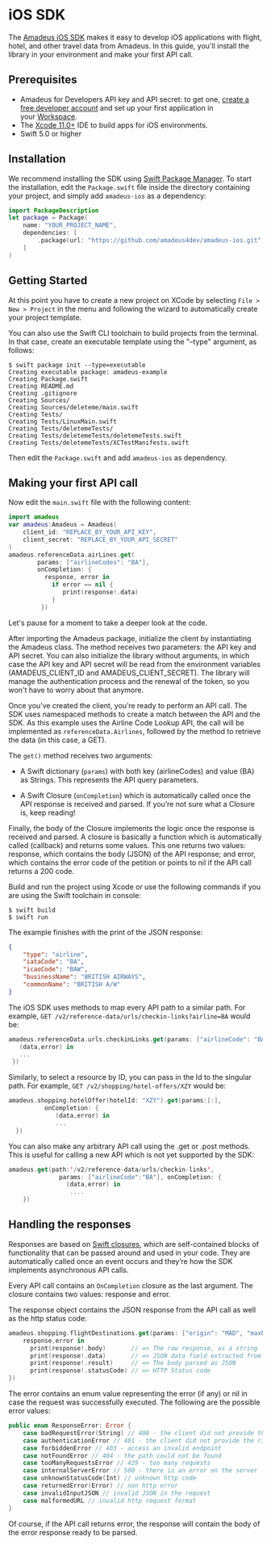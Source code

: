 # iOS SDK 

The [Amadeus iOS SDK](https://github.com/amadeus4dev/amadeus-ios) makes it easy to develop iOS applications with flight, hotel, and other travel data from Amadeus. In this guide, you'll install the library in your environment and make your first API call.

## Prerequisites

-   Amadeus for Developers API key and API secret: to get one, [create a free developer account](https://developers.amadeus.com/register) and set up your first application in your [Workspace](https://developers.amadeus.com/my-apps).
-  The [Xcode 11.0+](https://developer.apple.com/xcode/) IDE to build apps for iOS environments. 
- Swift 5.0 or higher

## Installation 

We recommend installing the SDK using [Swift Package Manager](https://swift.org/package-manager). To start the installation, edit the `Package.swift`  file inside the directory containing your project, and simply add `amadeus-ios` as a dependency: 

```swift
import PackageDescription 
let package = Package( 
    name: "YOUR_PROJECT_NAME", 
    dependencies: [ 
        .package(url: "https://github.com/amadeus4dev/amadeus-ios.git", from: "2.0.0"), 
    ] 
) 
```

## Getting Started 

At this point you have to create a new project on XCode by selecting `File > New > Project` in the menu and following the wizard to automatically create your project template. 

You can also use the Swift CLI toolchain to build projects from the terminal. In that case, create an executable template using the "–type" argument, as follows: 

```
$ swift package init --type=executable 
Creating executable package: amadeus-example 
Creating Package.swift 
Creating README.md 
Creating .gitignore 
Creating Sources/ 
Creating Sources/deleteme/main.swift 
Creating Tests/ 
Creating Tests/LinuxMain.swift 
Creating Tests/deletemeTests/ 
Creating Tests/deletemeTests/deletemeTests.swift 
Creating Tests/deletemeTests/XCTestManifests.swift 
```

Then edit the `Package.swift` and add `amadeus-ios` as dependency.

## Making your first API call

Now edit the `main.swift` file with the following content: 

```swift
import amadeus 
var amadeus:Amadeus = Amadeus( 
    client_id: "REPLACE_BY_YOUR_API_KEY", 
    client_secret: "REPLACE_BY_YOUR_API_SECRET" 
) 
amadeus.referenceData.airLines.get( 
        params: ["airlineCodes": "BA"], 
        onCompletion: { 
          response, error in 
            if error == nil { 
               print(response!.data) 
            } 
         }) 
```

Let's pause for a moment to take a deeper look at the code. 

After importing the Amadeus package, initialize the client by instantiating the Amadeus class. The method receives two parameters: the API key and API secret. You can also initialize the library without arguments, in which case the API key and API secret will be read from the environment variables (AMADEUS_CLIENT_ID and AMADEUS_CLIENT_SECRET).  The library will manage the authentication process and the renewal of the token, so you won't have to worry about that anymore. 

Once you’ve created the client, you’re ready to perform an API call. The SDK uses namespaced methods to create a match between the API and the SDK. As this example uses the Airline Code Lookup API, the call will be implemented as `referenceData.Airlines`, followed by the method to retrieve the data (in this case, a GET).

The `get()` method receives two arguments: 

- A Swift dictionary (`params`) with both key (airlineCodes) and value (BA) as Strings. This represents the API query parameters. 

- A Swift Closure (`onCompletion`) which is automatically called once the API response is received and parsed. If you’re not sure what a Closure is, keep reading! 

Finally, the body of the Closure implements the logic once the response is received and parsed. A closure is basically a function which is automatically called (callback) and returns some values. This one returns two values: response, which contains the body (JSON) of the API response; and error, which contains the error code of the petition or points to nil if the API call returns a 200 code. 

Build and run the project using Xcode or use the following commands if you are using the Swift toolchain in console: 

```
$ swift build 
$ swift run 
``` 

The example finishes with the print of the JSON response: 

```json
{ 
    "type": "airline", 
    "iataCode": "BA", 
    "icaoCode": "BAW", 
    "businessName": "BRITISH AIRWAYS", 
    "commonName": "BRITISH A/W" 
} 
```

The iOS SDK uses methods to map every API path to a similar path. For example, `GET /v2/reference-data/urls/checkin-links?airline=BA` would be: 

```swift
amadeus.referenceData.urls.checkinLinks.get(params: ["airlineCode": "BA"], onCompletion: { 
   (data,error) in 
   ... 
 }) 
``` 

Similarly, to select a resource by ID, you can pass in the Id to the singular path. For example, `GET /v2/shopping/hotel-offers/XZY` would be: 

```swift
amadeus.shopping.hotelOffer(hotelId: "XZY").get(params:[:], 
          onCompletion: { 
             (data,error) in 
             ... 
  }) 
``` 

You can also make any arbitrary API call using the .get or .post methods. This is useful for calling a new API which is not yet supported by the SDK:

```swift
amadeus.get(path:'/v2/reference-data/urls/checkin-links', 
              params: ["airlineCode":"BA"], onCompletion: { 
                (data,error) in 
                 .... 
    }) 
```

## Handling the responses

Responses are based on [Swift closures](https://docs.swift.org/swift-book/LanguageGuide/Closures.html), which are self-contained blocks of functionality that can be passed around and used in your code. They are automatically called once an event occurs and they’re how the SDK implements asynchronous API calls. 

Every API call contains an `OnCompletion` closure as the last argument. The closure contains two values: response and error. 

The response object contains the JSON response from the API call as well as the http status code: 

```swift
amadeus.shopping.flightDestinations.get(params: ["origin": "MAD", "maxPrice": "10000"], onCompletion: { 
    response,error in 
      print(response!.body)       // => The raw response, as a string 
      print(response!.data)       // => JSON data field extracted from the JSON 
      print(response!.result)     // => The body parsed as JSON 
      print(response!.statusCode) // => HTTP Status code 
}) 
``` 

The error contains an enum value representing the error (if any) or nil in case the request was successfully executed. The following are the possible error values: 

```swift
public enum ResponseError: Error { 
    case badRequestError(String) // 400 - the client did not provide the right parameters 
    case authenticationError // 401 - the client did not provide the right credentials 
    case forbiddenError // 403 - access an invalid endpoint 
    case notFoundError // 404 - the path could not be found 
    case tooManyRequestsError // 429 - too many requests 
    case internalServerError // 500 - there is an error on the server 
    case unknownStatusCode(Int) // unknown http code 
    case returnedError(Error) // non http error 
    case invalidInputJSON // invalid JSON in the request 
    case malformedURL // invalid http request format 
} 
``` 

Of course, if the API call returns error, the response will contain the body of the error response ready to be parsed. 